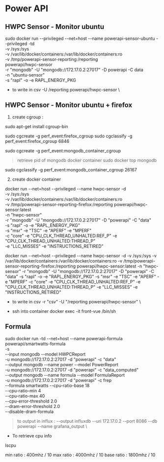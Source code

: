 # Power API

## HWPC Sensor - Monitor ubuntu

sudo docker run --privileged --net=host --name powerapi-sensor-ubuntu --privileged -td \
-v /sys:/sys \
-v /var/lib/docker/containers:/var/lib/docker/containers:ro \
-v /tmp/powerapi-sensor-reporting:/reporting  \
powerapi/hwpc-sensor \
-r "mongodb" -U "mongodb://172.17.0.2:27017" -D powerapi -C data \
-n "ubuntu-sensor" \
-s "rapl" -o -e RAPL_ENERGY_PKG

* to write in csv
-U /reporting powerapi/hwpc-sensor \

## HWPC Sensor - Monitor ubuntu + firefox

1. create cgroup :

sudo apt-get install cgroup-bin

sudo cgcreate -g perf_event:firefox_cgroup
sudo cgclassify -g perf_event:firefox_cgroup 6846

sudo cgcreate -g perf_event:mongodb_container_cgroup
> retrieve pid of mongodb docker container
sudo docker top mongodb

sudo cgclassify -g perf_event:mongodb_container_cgroup 26167


2. create docker container

docker run --net=host --privileged --name hwpc-sensor -d \
-v /sys:/sys \
-v /var/lib/docker/containers:/var/lib/docker/containers:ro \
-v /tmp/powerapi-sensor-reporting-firefox:/reporting powerapi/hwpc-sensor:latest \
-n "hwpc-sensor" \
-r "mongodb" -U "mongodb://172.17.0.2:27017" -D "powerapi" -C "data" \
-s "rapl" -o -e "RAPL_ENERGY_PKG" \
-s "msr" -e "TSC" -e "APERF" -e "MPERF" \
-c "core" -e "CPU_CLK_THREAD_UNHALTED:REF_P" -e "CPU_CLK_THREAD_UNHALTED:THREAD_P" \
-e "LLC_MISSES" -e "INSTRUCTIONS_RETIRED"

docker run --net=host --privileged --name hwpc-sensor -d
-v /sys:/sys
-v /var/lib/docker/containers:/var/lib/docker/containers:ro
-v /tmp/powerapi-sensor-reporting-firefox:/reporting powerapi/hwpc-sensor:latest
-n "hwpc-sensor"
-r "mongodb" -U "mongodb://172.17.0.2:27017" -D "powerapi" -C "data"
-s "rapl" -o -e "RAPL_ENERGY_PKG"
-s "msr" -e "TSC" -e "APERF" -e "MPERF"
-c "core" -e "CPU_CLK_THREAD_UNHALTED:REF_P" -e "CPU_CLK_THREAD_UNHALTED:THREAD_P"
-e "LLC_MISSES" -e "INSTRUCTIONS_RETIRED"

* to write in csv
-r "csv" -U "/reporting powerapi/hwpc-sensor" \

* ssh into container
docker exec -it front-vue /bin/sh



## Formula

sudo docker run -td --net=host --name powerapi-formula powerapi/smartwatts-formula \
            -s \
            --input mongodb --model HWPCReport \
                           -u mongodb://172.17.0.2:27017 -d "powerapi" -c "data" \
            --output mongodb --name power --model PowerReport \
                            -u mongodb://172.17.0.2:27017 -d "powerapi" -c "data_computed" \
            --output mongodb --name formula --model FormulaReport \
                            -u mongodb://172.17.0.2:27017 -d "powerapi" -c frep \
            --formula smartwatts --cpu-ratio-base 18 \
                                --cpu-ratio-min 4 \
                                --cpu-ratio-max 40 \
                                --cpu-error-threshold 2.0 \
                                --dram-error-threshold 2.0 \
                                --disable-dram-formula

> to output in influx :             --output influxdb --uri 172.17.0.2 --port 8086 --db powerapi --name grafana_output \

* To retrieve cpu info

lscpu

min ratio : 400mhz / 10
max ratio : 4000mhz / 10
base ratio : 1800mhz / 10
